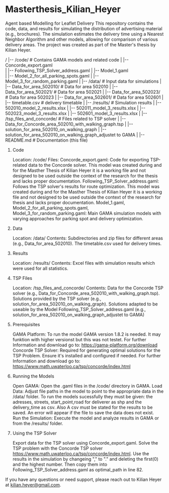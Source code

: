# Masterthesis_Kilian_Heyer
Agent based Modelling for Leaflet Delivery 
This repository contains the code, data, and results for simulating the distribution of advertising material (e.g., brochures). 
The simulation estimates the delivery time using a Nearest Neighbor Algorithm and other models, allowing for comparison of various delivery areas. 
The project was created as part of the Master's thesis by Kilian Heyer.

/
|-- /code/                     # Contains GAMA models and related code
|   |-- Concorde_export.gaml    
|   |-- Following_TSP_Solver_address.gaml 
|   |-- Model_1.gaml             
|   |-- Model_2_for_all_parking_spots.gaml
|   |-- Model_3_for_random_parking.gaml
|
|-- /data/                     # Input data for simulations
|   |-- Data_for_area_502010/  # Data for area 502010
|   |-- Data_for_area_502021/  # Data for area 502021
|   |-- Data_for_area_502023/  # Data for area 502023
|   |-- Data_for_area_502601/  # Data for area 502601
|   |-- timetable.csv     # delivery timetable 
|
|-- /results/                  # Simulation results
|   |-- 502010_model_2_results.xlsx
|   |-- 502011_model_3_results.xlsx
|   |-- 502023_model_3_results.xlsx
|   |-- 502601_model_3_results.xlsx
|
|-- /tsp_files_and_concorde/   # Files related to TSP solver
|   |-- Data_for_Concorde_area_502010_with_walking_graph.tsp
|   |-- solution_for_area_502010_on_walking_graph
|   |-- solution_for_area_502010_on_walking_graph_adjustet to GAMA
|
|-- README.md                  # Documentation (this file)



1. Code

    Location: /code/
    Files:
        Concorde_export.gaml: Code for exporting TSP-related data to the Concorde solver. This model was created during and for the Masther Thesis of Kilian Heyer it is a working file and not designed to be                                 used outside the context of the research for the thesis and lacks proper documentation.
        Following_TSP_Solver_address.gaml: Follows the TSP solver's results for route optimization. This model was created during and for the Masther Thesis of Kilian Heyer it is a working file and not                                                   designed to be used outside the context of the research for thesis and lacks proper documentation.
        Model_1.gaml, Model_2_for_all_parking_spots.gaml, Model_3_for_random_parking.gaml: Main GAMA simulation models with varying approaches for parking spot and delivery optimization.

2. Data

    Location: /data/
    Contents:
        Subdirectories and zip files for different areas (e.g., Data_for_area_502010).
        The timetable.csv used for delivery times. 


3. Results

    Location: /results/
    Contents:
        Excel files with simulation results which were used for all statistics.

4. TSP Files

    Location: /tsp_files_and_concorde/
    Contents:
        Data for the Concorde TSP solver (e.g., Data_for_Concorde_area_502010_with_walking_graph.tsp).
        Solutions provided by the TSP solver (e.g., solution_for_area_502010_on_walking_graph).
        Solutions adapted to be useable by the Model Following_TSP_Solver_address.gaml (e.g., solution_for_area_502010_on_walking_graph_adjustet to GAMA)
   
1. Prerequisites

    GAMA Platform: To run the model GAMA version 1.8.2 is needed. It may funktion with higher versionst but this was not testet. For further Information and download go to: https://gama-platform.org/download
    Concorde TSP Solver: Required for generating optimal solutions for the TSP Problem. Ensure it's installed and configured if needed. 
    For further Information and download go to: https://www.math.uwaterloo.ca/tsp/concorde/index.html

2. Running the Models

    Open GAMA: Open the .gaml files in the /code/ directory in GAMA.
    Load Data: Adjust file paths in the model to point to the appropriate data in the /data/ folder. 
               To run the models sucessfully they must be given: the adresses, streets, start_point,road for deliverer as shp and the delivery_time as csv. 
               Also A csv must be stated for the results to be saved.
               An error will appear if the file to save the data does not exist.  
    Run the Simulation: Execute the model and analyze results in GAMA or from the /results/ folder.

3. Using the TSP Solver

    Export data for the TSP solver using Concorde_export.gaml.
    Solve the TSP problem with the Concorde TSP solver https://www.math.uwaterloo.ca/tsp/concorde/index.html.
    Use the results in the simulation by changeing "," to "." and deleting the first(0) and the highest number. Then copy them into Following_TSP_Solver_address.gaml as optimal_path in line 82.

If you have any questions or need support, please reach out to Kilian Heyer at kilian.heyer@gmail.com.
